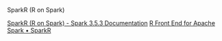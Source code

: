 
SparkR (R on Spark)

[SparkR (R on Spark) - Spark 3.5.3 Documentation](https://spark.apache.org/docs/latest/sparkr.html)
[R Front End for Apache Spark • SparkR](https://spark.apache.org/docs/latest/api/R/index.html)